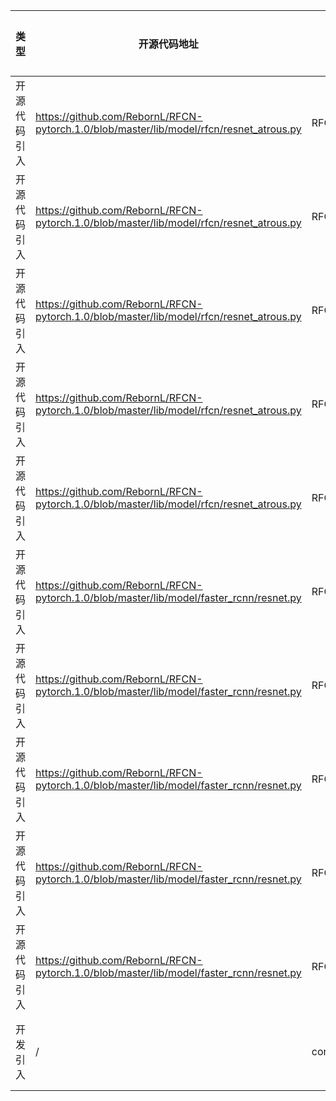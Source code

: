 | 类型     | 开源代码地址                                                                                  | 文件名                                                     | 公网IP地址/公网URL地址/域名/邮箱地址                                         | 用途说明   |
|--------|-----------------------------------------------------------------------------------------|---------------------------------------------------------|----------------------------------------------------------------|--------|
| 开源代码引入 | https://github.com/RebornL/RFCN-pytorch.1.0/blob/master/lib/model/rfcn/resnet_atrous.py | RFCN_ID0418_for_PyTorch/lib/model/rfcn/resnet_atrous.py | https://s3.amazonaws.com/pytorch/models/resnet18-5c106cde.pth  | 下载权重文件 |
| 开源代码引入 | https://github.com/RebornL/RFCN-pytorch.1.0/blob/master/lib/model/rfcn/resnet_atrous.py | RFCN_ID0418_for_PyTorch/lib/model/rfcn/resnet_atrous.py | https://s3.amazonaws.com/pytorch/models/resnet34-333f7ec4.pth  | 下载权重文件 |
| 开源代码引入 | https://github.com/RebornL/RFCN-pytorch.1.0/blob/master/lib/model/rfcn/resnet_atrous.py | RFCN_ID0418_for_PyTorch/lib/model/rfcn/resnet_atrous.py | https://s3.amazonaws.com/pytorch/models/resnet50-19c8e357.pth  | 下载权重文件 |
| 开源代码引入 | https://github.com/RebornL/RFCN-pytorch.1.0/blob/master/lib/model/rfcn/resnet_atrous.py | RFCN_ID0418_for_PyTorch/lib/model/rfcn/resnet_atrous.py | https://s3.amazonaws.com/pytorch/models/resnet101-5d3b4d8f.pth | 下载权重文件 |
| 开源代码引入 | https://github.com/RebornL/RFCN-pytorch.1.0/blob/master/lib/model/rfcn/resnet_atrous.py | RFCN_ID0418_for_PyTorch/lib/model/rfcn/resnet_atrous.py | https://s3.amazonaws.com/pytorch/models/resnet152-b121ed2d.pth | 下载权重文件 |
| 开源代码引入 | https://github.com/RebornL/RFCN-pytorch.1.0/blob/master/lib/model/faster_rcnn/resnet.py | RFCN_ID0418_for_PyTorch/lib/model/faster_rcnn/resnet.py | https://s3.amazonaws.com/pytorch/models/resnet18-5c106cde.pth  | 下载权重文件 |
| 开源代码引入 | https://github.com/RebornL/RFCN-pytorch.1.0/blob/master/lib/model/faster_rcnn/resnet.py | RFCN_ID0418_for_PyTorch/lib/model/faster_rcnn/resnet.py | https://s3.amazonaws.com/pytorch/models/resnet34-333f7ec4.pth  | 下载权重文件 |
| 开源代码引入 | https://github.com/RebornL/RFCN-pytorch.1.0/blob/master/lib/model/faster_rcnn/resnet.py | RFCN_ID0418_for_PyTorch/lib/model/faster_rcnn/resnet.py | https://s3.amazonaws.com/pytorch/models/resnet50-19c8e357.pth  | 下载权重文件 |
| 开源代码引入 | https://github.com/RebornL/RFCN-pytorch.1.0/blob/master/lib/model/faster_rcnn/resnet.py | RFCN_ID0418_for_PyTorch/lib/model/faster_rcnn/resnet.py | https://s3.amazonaws.com/pytorch/models/resnet101-5d3b4d8f.pth | 下载权重文件 |
| 开源代码引入 | https://github.com/RebornL/RFCN-pytorch.1.0/blob/master/lib/model/faster_rcnn/resnet.py | RFCN_ID0418_for_PyTorch/lib/model/faster_rcnn/resnet.py | https://s3.amazonaws.com/pytorch/models/resnet152-b121ed2d.pth | 下载权重文件 |
| 开发引入   | /                                                                                       | constant.py                                             | 127.0.0.1                                                      | 本机IP地址 |